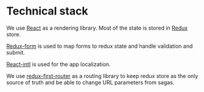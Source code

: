 # Technical stack

We use [React](https://reactjs.org/) as a rendering library. Most of the state is stored in [Redux](https://redux.js.org/) store.

[Redux-form](https://redux-form.com/) is used to map forms to redux state and handle validation and submit.

[React-intl](https://github.com/yahoo/react-intl) is used for the app localization.

We use [redux-first-router](https://github.com/faceyspacey/redux-first-router/) as a routing library to keep redux store as the only source of truth and be able to change URL parameters from sagas.

